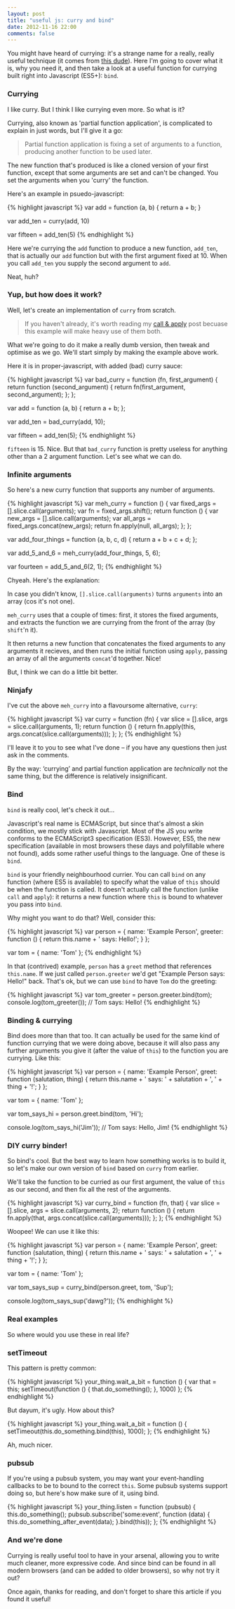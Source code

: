 ```yaml
---
layout: post
title: "useful js: curry and bind"
date: 2012-11-16 22:00
comments: false
---
```


You might have heard of currying: it's a strange name for a really, really useful technique (it comes from [this dude](http://en.wikipedia.org/wiki/Haskell_Curry)). Here I'm going to cover what it is, why you need it, and then take a look at a useful function for currying built right into Javascript (ES5+): `bind`.

### Currying

I like curry. But I think I like currying even more. So what is it?

Currying, also known as 'partial function application', is complicated to explain in just words, but I'll give it a go:

> Partial function application is fixing a set of arguments to a function, producing another function to be used later.

The new function that's produced is like a cloned version of your first function, except that some arguments are set and can't be changed. You set the arguments when you 'curry' the function.

Here's an example in psuedo-javascript:

{% highlight javascript %}
var add = function (a, b) {
  return a + b;
}

var add_ten = curry(add, 10)

var fifteen = add_ten(5)
{% endhighlight %}

Here we're currying the `add` function to produce a new function, `add_ten`, that is actually our `add` function but with the first argument fixed at 10. When you call `add_ten` you supply the second argument to `add`.

Neat, huh?

### Yup, but how does it work?

Well, let's create an implementation of `curry` from scratch.

> If you haven't already, it's worth reading my [call & apply](/2012/11/02/javascript-function-call-and-function-apply.html) post becuase this example will make heavy use of them both.

What we're going to do it make a really dumb version, then tweak and optimise as we go. We'll start simply by making the example above work.

Here it is in proper-javascript, with added (bad) curry sauce:

{% highlight javascript %}
var bad_curry = function (fn, first_argument) {
  return function (second_argument) {
    return fn(first_argument, second_argument);
  };
};

var add = function (a, b) {
  return a + b;
};

var add_ten = bad_curry(add, 10);

var fifteen = add_ten(5);
{% endhighlight %}

`fifteen` is 15. Nice. But that `bad_curry` function is pretty useless for anything other than a 2 argument function. Let's see what we can do.

### Infinite arguments

So here's a new curry function that supports any number of arguments.

{% highlight javascript %}
var meh_curry = function () {
  var fixed_args = [].slice.call(arguments);
  var fn = fixed_args.shift();
  return function () {
    var new_args = [].slice.call(arguments);
    var all_args = fixed_args.concat(new_args);
    return fn.apply(null, all_args);
  };
};

var add_four_things = function (a, b, c, d) {
  return a + b + c + d;
};

var add_5_and_6 = meh_curry(add_four_things, 5, 6);

var fourteen = add_5_and_6(2, 1);
{% endhighlight %}

Chyeah. Here's the explanation:

In case you didn't know, `[].slice.call(arguments)` turns `arguments` into an array (cos it's not one).

`meh_curry` uses that a couple of times: first, it stores the fixed arguments, and extracts the function we are currying from the front of the array (by `shift`'n it).

It then returns a new function that concatenates the fixed arguments to any arguments it recieves, and then runs the initial function using `apply`, passing an array of all the arguments `concat`'d together. Nice!

But, I think we can do a little bit better.

### Ninjafy

I've cut the above `meh_curry` into a flavoursome alternative, `curry`:

{% highlight javascript %}
var curry = function (fn) {
  var slice = [].slice,
      args = slice.call(arguments, 1);
  return function () {
    return fn.apply(this, args.concat(slice.call(arguments)));
  };
};
{% endhighlight %}

I'll leave it to you to see what I've done – if you have any questions then just ask in the comments.

By the way: ‘currying’ and partial function application are _technically_ not the same thing, but the difference is relatively insignificant.

### Bind

`bind` is really cool, let's check it out...

Javascript's real name is ECMAScript, but since that's almost a skin condition, we mostly stick with Javascript. Most of the JS you write conforms to the ECMAScript3 specification (ES3). However, ES5, the new specification (available in most browsers these days and polyfillable where not found), adds some rather useful things to the language. One of these is `bind`.

`bind` is your friendly neighbourhood currier. You can call `bind` on any function (where ES5 is available) to specify what the value of `this` should be when the function is called. It doesn't actually call the function (unlike `call` and `apply`): it returns a new function where `this` is bound to whatever you pass into `bind`.

Why might you want to do that? Well, consider this:

{% highlight javascript %}
var person = {
  name: 'Example Person',
  greeter: function () {
    return this.name + ' says: Hello!';
  }
};

var tom = {
  name: 'Tom'
};
{% endhighlight %}

In that (contrived) example, `person` has a `greet` method that references `this.name`. If we just called `person.greeter` we'd get "Example Person says: Hello!" back. That's ok, but we can use `bind` to have `Tom` do the greeting:

{% highlight javascript %}
var tom_greeter = person.greeter.bind(tom);
console.log(tom_greeter()); // Tom says: Hello!
{% endhighlight %}

### Binding & currying

Bind does more than that too. It can actually be used for the same kind of function currying that we were doing above, because it will also pass any further arguments you give it (after the value of `this`) to the function you are currying. Like this:

{% highlight javascript %}
var person = {
  name: 'Example Person',
  greet: function (salutation, thing) {
    return this.name + ' says: ' + salutation + ', ' + thing + '!';
  }
};

var tom = {
  name: 'Tom'
};

var tom_says_hi = person.greet.bind(tom, 'Hi');

console.log(tom_says_hi('Jim')); // Tom says: Hello, Jim!
{% endhighlight %}

### DIY curry binder!

So bind's cool. But the best way to learn how something works is to build it, so let's make our own version of `bind` based on `curry` from earlier.

We'll take the function to be curried as our first argument, the value of `this` as our second, and then fix all the rest of the arguments.

{% highlight javascript %}
var curry_bind = function (fn, that) {
  var slice = [].slice,
      args = slice.call(arguments, 2);
  return function () {
    return fn.apply(that, args.concat(slice.call(arguments)));
  };
};
{% endhighlight %}

Woopee! We can use it like this:

{% highlight javascript %}
var person = {
  name: 'Example Person',
  greet: function (salutation, thing) {
    return this.name + ' says: ' + salutation + ', ' + thing + '!';
  }
};

var tom = {
  name: 'Tom'
};

var tom_says_sup = curry_bind(person.greet, tom, 'Sup');

console.log(tom_says_sup('dawg?'));
{% endhighlight %}

### Real examples

So where would you use these in real life?

### setTimeout

This pattern is pretty common:

{% highlight javascript %}
your_thing.wait_a_bit = function () {
  var that = this;
  setTimeout(function () {
    that.do_something();
  }, 1000)
};
{% endhighlight %}

But dayum, it's ugly. How about this?

{% highlight javascript %}
your_thing.wait_a_bit = function () {
  setTimeout(this.do_something.bind(this), 1000);
};
{% endhighlight %}

Ah, much nicer.

### pubsub

If you're using a pubsub system, you may want your event-handling callbacks to be to bound to the correct `this`. Some pubsub systems support doing so, but here's how make sure of it, using bind.

{% highlight javascript %}
your_thing.listen = function (pubsub) {
  this.do_something();
  pubsub.subscribe('some:event', function (data) {
    this.do_something_after_event(data);
  }.bind(this));
};
{% endhighlight %}

### And we're done

Currying is really useful tool to have in your arsenal, allowing you to write much cleaner, more expressive code. And since bind can be found in all modern browsers (and can be added to older browsers), so why not try it out?

Once again, thanks for reading, and don't forget to share this article if you found it useful!

